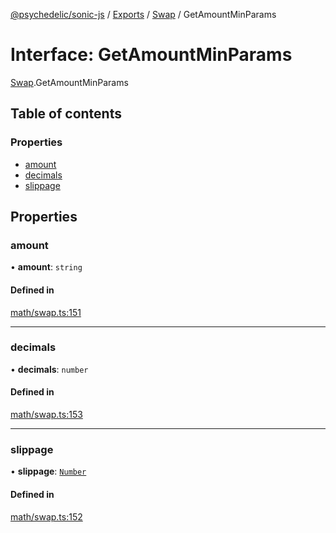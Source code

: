 [@psychedelic/sonic-js](../README.md) / [Exports](../modules.md) / [Swap](../modules/Swap.md) / GetAmountMinParams

# Interface: GetAmountMinParams

[Swap](../modules/Swap.md).GetAmountMinParams

## Table of contents

### Properties

- [amount](Swap.GetAmountMinParams.md#amount)
- [decimals](Swap.GetAmountMinParams.md#decimals)
- [slippage](Swap.GetAmountMinParams.md#slippage)

## Properties

### amount

• **amount**: `string`

#### Defined in

[math/swap.ts:151](https://github.com/Psychedelic/sonic-js/blob/cfc7f22/src/math/swap.ts#L151)

___

### decimals

• **decimals**: `number`

#### Defined in

[math/swap.ts:153](https://github.com/Psychedelic/sonic-js/blob/cfc7f22/src/math/swap.ts#L153)

___

### slippage

• **slippage**: [`Number`](../modules/Types.md#number)

#### Defined in

[math/swap.ts:152](https://github.com/Psychedelic/sonic-js/blob/cfc7f22/src/math/swap.ts#L152)
